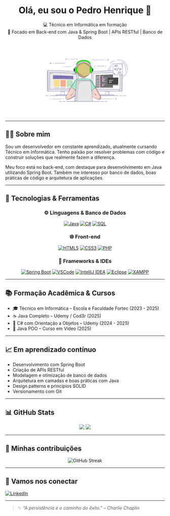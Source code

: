 <h1 align="center">Olá, eu sou o Pedro Henrique 👋</h1>

<p align="center">
  💻 Técnico em Informática em formação <br/>
  🚀 Focado em Back-end com Java & Spring Boot | APIs RESTful | Banco de Dados
</p>

<p align="center">
  <img src="https://raw.githubusercontent.com/devSouvik/devSouvik/master/gif3.gif" width="300" alt="coding gif" />
</p>

---

## 👨‍💻 Sobre mim

Sou um desenvolvedor em constante aprendizado, atualmente cursando Técnico em Informática. Tenho paixão por resolver problemas com código e construir soluções que realmente fazem a diferença.

Meu foco está no back-end, com destaque para desenvolvimento em Java utilizando Spring Boot. Também me interesso por banco de dados, boas práticas de código e arquitetura de aplicações.

---

## 🚀 Tecnologias & Ferramentas

<div align="center">

### ⚙️ Linguagens & Banco de Dados

[![Java](https://img.shields.io/badge/Java-ED8B00?style=for-the-badge&logo=java&logoColor=white)](https://www.java.com/)
[![C#](https://img.shields.io/badge/C%23-239120?style=for-the-badge&logo=c-sharp&logoColor=white)](https://docs.microsoft.com/dotnet/csharp/)
[![SQL](https://img.shields.io/badge/SQL-003B57?style=for-the-badge&logo=mysql&logoColor=white)](https://www.mysql.com/)

### 🌐 Front-end

[![HTML5](https://img.shields.io/badge/HTML-E34F26?style=for-the-badge&logo=html5&logoColor=white)](https://developer.mozilla.org/en-US/docs/Web/HTML)
[![CSS3](https://img.shields.io/badge/CSS-1572B6?style=for-the-badge&logo=css3&logoColor=white)](https://developer.mozilla.org/en-US/docs/Web/CSS)
[![PHP](https://img.shields.io/badge/PHP-777BB4?style=for-the-badge&logo=php&logoColor=white)](https://www.php.net/)

### 🧰 Frameworks & IDEs

[![Spring Boot](https://img.shields.io/badge/SpringBoot-6DB33F?style=for-the-badge&logo=spring-boot&logoColor=white)](https://spring.io/)
[![VSCode](https://img.shields.io/badge/VSCode-007ACC?style=for-the-badge&logo=visual-studio-code&logoColor=white)](https://code.visualstudio.com/)
[![IntelliJ IDEA](https://img.shields.io/badge/IntelliJ-000000?style=for-the-badge&logo=intellij-idea&logoColor=white)](https://www.jetbrains.com/idea/)
[![Eclipse](https://img.shields.io/badge/Eclipse-2C2255?style=for-the-badge&logo=eclipse&logoColor=white)](https://www.eclipse.org/)
[![XAMPP](https://img.shields.io/badge/XAMPP-FB7A24?style=for-the-badge&logo=xampp&logoColor=white)](https://www.apachefriends.org/)

</div>

---

## 📚 Formação Acadêmica & Cursos

- 🎓 Técnico em Informática – Escola e Faculdade Fortec (2023 - 2025)  
- ☕ Java Completo – Udemy / Cod3r (2025)  
- 🔷 C# com Orientação a Objetos – Udemy (2024 - 2025)  
- 🚀 Java POO – Curso em Vídeo (2025)  

---

## 📈 Em aprendizado contínuo

- Desenvolvimento com Spring Boot  
- Criação de APIs RESTful  
- Modelagem e otimização de banco de dados  
- Arquitetura em camadas e boas práticas com Java  
- Design patterns e princípios SOLID  
- Versionamento com Git

---

## 📊 GitHub Stats

<div align="center">
  <img height="160em" src="https://github-readme-stats.vercel.app/api?username=Pedrohp01&show_icons=true&theme=tokyonight&include_all_commits=true&count_private=true"/>
  <img height="160em" src="https://github-readme-stats.vercel.app/api/top-langs/?username=Pedrohp01&layout=compact&theme=tokyonight"/>
</div>

---

## 📅 Minhas contribuições

<div align="center">
  <img src="https://github-readme-streak-stats.herokuapp.com/?user=Pedrohp01&theme=tokyonight" alt="GitHub Streak" />
</div>

---

## 🤝 Vamos nos conectar

[![LinkedIn](https://img.shields.io/badge/LinkedIn-blue?style=for-the-badge&logo=linkedin&logoColor=white)](https://www.linkedin.com/in/pedro-henrique-8939842ab)  

---

> ✨ *“A persistência é o caminho do êxito.” – Charlie Chaplin*
